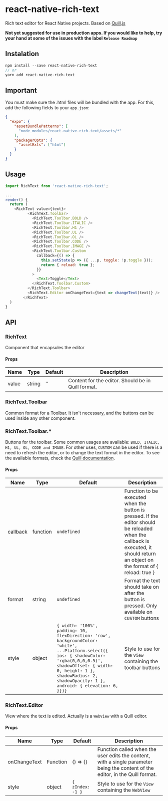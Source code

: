 # react-native-rich-text

Rich text editor for React Native projects. Based on [Quill.js](https://quilljs.com/)

**Not yet suggested for use in production apps. If you would like to help, try your hand at some of the issues with the label `Release Roadmap`**

## Instalation

```js
npm install --save react-native-rich-text
// or
yarn add react-native-rich-text
```

## Important
You must make sure the .html files will be bundled with the app. For this, add the following fields to your `app.json`:
```json
{
  "expo": {
    "assetBundlePatterns": [
      "node_modules/react-native-rich-text/assets/*"
    ],
    "packagerOpts": {
      "assetExts": ["html"]
    }
  }
}
```

## Usage

```js
import RichText from 'react-native-rich-text';

...
render() {
  return (
    <RichText value={text}>
          <RichText.Toolbar>
            <RichText.Toolbar.BOLD />
            <RichText.Toolbar.ITALIC />
            <RichText.Toolbar.H1 />
            <RichText.Toolbar.UL />
            <RichText.Toolbar.OL />
            <RichText.Toolbar.CODE />
            <RichText.Toolbar.IMAGE />
            <RichText.Toolbar.Custom
              callback={() => {
                this.setState(p => ({ ...p, toggle: !p.toggle }));
                return { reload: true };
              }}
            >
              <Text>Toggle</Text>
            </RichText.Toolbar.Custom>
          </RichText.Toolbar>
          <RichText.Editor onChangeText={text => changeText(text)} />
        </RichText>
  )
}
```

## API

### RichText

Component that encapsules the editor

#### Props

| Name  | Type   | Default | Description                                        |
| ----- | ------ | ------- | -------------------------------------------------- |
| value | string | ''      | Content for the editor. Should be in Quill format. |

### RichText.Toolbar

Common format for a Toolbar. It isn't necessary, and the buttons can be used inside any other component.

### RichText.Toolbar.\*

Buttons for the toolbar. Some common usages are available: `BOLD, ITALIC, H1, UL, OL, CODE and IMAGE`. For other uses, `CUSTOM` can be used if there is a need to refresh the editor, or to change the text format in the editor. To see the available formats, check the [Quill documentation](https://quilljs.com/docs/api/).

#### Props

| Name     | Type     | Default   | Description                                                                                                                                                                      |
| -------- | -------- | --------- | -------------------------------------------------------------------------------------------------------------------------------------------------------------------------------- |
| callback | function | `undefined` | Function to be executed when the button is pressed. If the editor should be reloaded when the callback is executed, it should return an object on the format of { reload: true } |
| format   | string   | `undefined` | Format the text should take on after the button is pressed. Only available on `CUSTOM` buttons                                                                                   |
| style | object | `{ width: '100%', padding: 10, flexDirection: 'row', backgroundColor: 'white', ...Platform.select({ ios: { shadowColor: 'rgba(0,0,0,0.5)', shadowOffset: { width: 0, height: 1 }, shadowRadius: 2, shadowOpacity: 1 }, android: { elevation: 6, }})}` | Style to use for the `View` containing the toolbar buttons |

### RichText.Editor

View where the text is edited. Actually is a `WebView` with a Quill editor.

#### Props

| Name         | Type     | Default  | Description                                                                                                                    |
| ------------ | -------- | -------- | ------------------------------------------------------------------------------------------------------------------------------ |
| onChangeText | Function | () => {} | Function called when the user edits the content, with a single parameter being the content of the editor, in the Quill format. |
| style | object | `{ zIndex: -1 }` | Style to use for the `View` containing the `WebView` |
